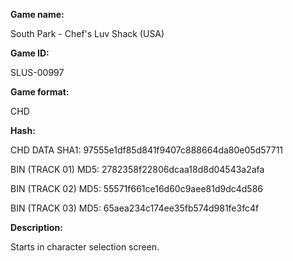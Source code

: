 **Game name:**

South Park - Chef's Luv Shack (USA)

**Game ID:**

SLUS-00997

**Game format:**

CHD

**Hash:**

CHD DATA SHA1: 97555e1df85d841f9407c888664da80e05d57711

BIN (TRACK 01) MD5: 2782358f22806dcaa18d8d04543a2afa

BIN (TRACK 02) MD5: 55571f661ce16d60c9aee81d9dc4d586

BIN (TRACK 03) MD5: 65aea234c174ee35fb574d981fe3fc4f

**Description:**

Starts in character selection screen.
